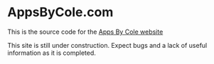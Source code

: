# AppsByCole.com

This is the source code for the <a href="https://appsbycole.com" target="_blank">Apps By Cole website</a>

This site is still under construction. Expect bugs and a lack of useful information as it is completed.
